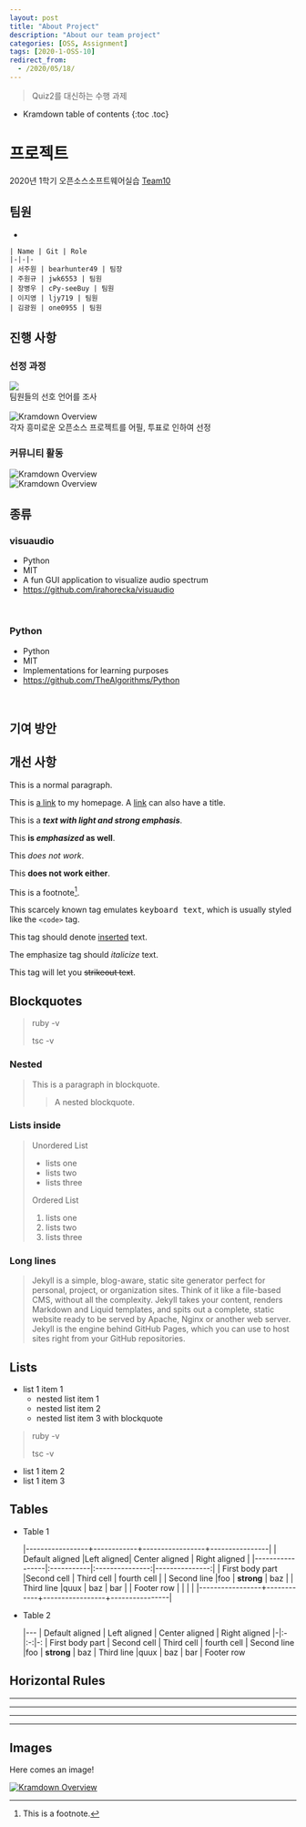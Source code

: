 ```yaml
---
layout: post
title: "About Project"
description: "About our team project"
categories: [OSS, Assignment]
tags: [2020-1-OSS-10]
redirect_from:
  - /2020/05/18/
---
```


> Quiz2를 대신하는 수행 과제

* Kramdown table of contents
{:toc .toc}

# 프로젝트

2020년 1학기 오픈소스소프트웨어실습 [Team10](https://github.com/20-1-SKKU-OSS/2020-1-OSS-10)

## 팀원

* 

    | Name | Git | Role
    |-|-|-
    | 서주원 | bearhunter49 | 팀장
    | 주원규 | jwk6553 | 팀원
    | 장병우 | cPy-seeBuy | 팀원
    | 이지영 | ljy719 | 팀원
    | 김광원 | one0955 | 팀원


## 진행 사항

### 선정 과정

  <a class="post-image">
  <img itemprop="image" src="/assets/images/screenshots/process1.png" />
  <br>
  팀원들의 선호 언어를 조사
  <br>
  <br>
  <a class="post-image">
  <img itemprop="image" src="/assets/images/screenshots/process2.png" alt="Kramdown Overview" />
  <br>
  각자 흥미로운 오픈소스 프로젝트를 어필, 투표로 인하여 선정
  
### 커뮤니티 활동

  <a class="post-image">
  <img itemprop="image" src="/assets/images/screenshots/project1.png" alt="Kramdown Overview" />
  <br>
  <a class="post-image">
  <img itemprop="image" src="/assets/images/screenshots/issue1.png" alt="Kramdown Overview" />
  <br>


## 종류

### visuaudio
* Python
* MIT
* A fun GUI application to visualize audio spectrum
* https://github.com/irahorecka/visuaudio
<br>

### Python
* Python
* MIT
* Implementations for learning purposes
* https://github.com/TheAlgorithms/Python
<br>

## 기여 방안


## 개선 사항

This is a normal paragraph.

This is [a link](https://yizeng.me) to my homepage.
A [link](https://yizeng.me/blog "Yi Zeng's Blog") can also have a title.

This is a ***text with light and strong emphasis***.

This **is _emphasized_ as well**.

This *does _not_ work*.

This **does __not__ work either**.

This is a footnote[^1].

This scarcely known tag emulates <kbd>keyboard text</kbd>, which is usually styled like the `<code>` tag.

This tag should denote <ins>inserted</ins> text.

The emphasize tag should _italicize_ text.

This tag will let you <strike>strikeout text</strike>.

## Blockquotes

> ruby -v
>
> tsc -v

### Nested

> This is a paragraph in blockquote.
>
> > A nested blockquote.
>

### Lists inside

> Unordered List
> * lists one
> * lists two
> * lists three
>
> Ordered List
> 1. lists one
> 2. lists two
> 3. lists three

### Long lines

> Jekyll is a simple, blog-aware, static site generator perfect for personal, project, or organization sites. Think of it like a file-based CMS, without all the complexity. Jekyll takes your content, renders Markdown and Liquid templates, and spits out a complete, static website ready to be served by Apache, Nginx or another web server. Jekyll is the engine behind GitHub Pages, which you can use to host sites right from your GitHub repositories.

## Lists

* list 1 item 1
  * nested list item 1
  * nested list item 2
  * nested list item 3 with blockquote
> ruby -v
>
> tsc -v
* list 1 item 2
* list 1 item 3

## Tables


* Table 1

    |-----------------+------------+-----------------+----------------|
    | Default aligned |Left aligned| Center aligned  | Right aligned  |
    |-----------------|:-----------|:---------------:|---------------:|
    | First body part |Second cell | Third cell      | fourth cell    |
    | Second line     |foo         | **strong**      | baz            |
    | Third line      |quux        | baz             | bar            |
    | Footer row      |            |                 |                |
    |-----------------+------------+-----------------+----------------|

* Table 2

    |---
    | Default aligned | Left aligned | Center aligned | Right aligned
    |-|:-|:-:|-:
    | First body part | Second cell | Third cell | fourth cell
    | Second line |foo | **strong** | baz
    | Third line |quux | baz | bar
    | Footer row

## Horizontal Rules

* * *

---

  _  _  _  _

---------------

## Images

Here comes an image!

<a class="post-image" href="https://kramdown.gettalong.org/overview.png">
<img itemprop="image" data-src="https://kramdown.gettalong.org/overview.png" src="/assets/javascripts/unveil/loader.gif" alt="Kramdown Overview" />
</a>

[^1]: This is a footnote.

[kramdown]: https://kramdown.gettalong.org/
[Simple Texture]: https://github.com/yizeng/jekyll-theme-simple-texture
